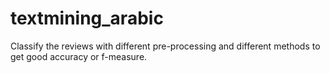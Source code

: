 # textmining_arabic
Classify the reviews with different pre-processing  and different methods to get good accuracy or f-measure.
